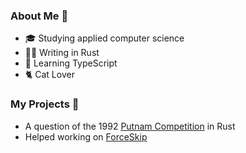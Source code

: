 ### About Me 👋

- 🎓 Studying applied computer science
- 👨‍💻 Writing in Rust
- 🌱 Learning TypeScript
- 🐈 Cat Lover

### My Projects 🔭
- A question of the 1992 [Putnam Competition](https://github.com/eliavaux/putnam-1992) in Rust
- Helped working on [ForceSkip](https://github.com/ppauel/youtube-forceskip)
